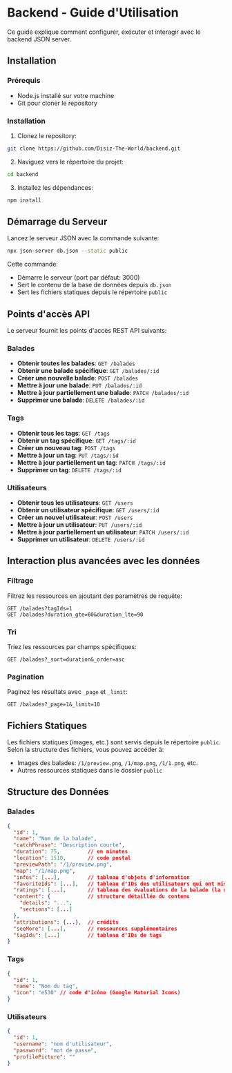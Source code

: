 # Backend - Guide d'Utilisation

Ce guide explique comment configurer, exécuter et interagir avec le backend JSON server.

## Installation

### Prérequis

- Node.js installé sur votre machine
- Git pour cloner le repository

### Installation

1. Clonez le repository:

```sh
git clone https://github.com/Disiz-The-World/backend.git
```

2. Naviguez vers le répertoire du projet:

```sh
cd backend
```

3. Installez les dépendances:

```sh
npm install
```

## Démarrage du Serveur

Lancez le serveur JSON avec la commande suivante:

```sh
npx json-server db.json --static public
```

Cette commande:

- Démarre le serveur (port par défaut: 3000)
- Sert le contenu de la base de données depuis `db.json`
- Sert les fichiers statiques depuis le répertoire `public`

## Points d'accès API

Le serveur fournit les points d'accès REST API suivants:

### Balades

- **Obtenir toutes les balades**: `GET /balades`
- **Obtenir une balade spécifique**: `GET /balades/:id`
- **Créer une nouvelle balade**: `POST /balades`
- **Mettre à jour une balade**: `PUT /balades/:id`
- **Mettre à jour partiellement une balade**: `PATCH /balades/:id`
- **Supprimer une balade**: `DELETE /balades/:id`

### Tags

- **Obtenir tous les tags**: `GET /tags`
- **Obtenir un tag spécifique**: `GET /tags/:id`
- **Créer un nouveau tag**: `POST /tags`
- **Mettre à jour un tag**: `PUT /tags/:id`
- **Mettre à jour partiellement un tag**: `PATCH /tags/:id`
- **Supprimer un tag**: `DELETE /tags/:id`

### Utilisateurs

- **Obtenir tous les utilisateurs**: `GET /users`
- **Obtenir un utilisateur spécifique**: `GET /users/:id`
- **Créer un nouvel utilisateur**: `POST /users`
- **Mettre à jour un utilisateur**: `PUT /users/:id`
- **Mettre à jour partiellement un utilisateur**: `PATCH /users/:id`
- **Supprimer un utilisateur**: `DELETE /users/:id`

## Interaction plus avancées avec les données

### Filtrage

Filtrez les ressources en ajoutant des paramètres de requête:

```
GET /balades?tagIds=1
GET /balades?duration_gte=60&duration_lte=90
```

### Tri

Triez les ressources par champs spécifiques:

```
GET /balades?_sort=duration&_order=asc
```

### Pagination

Paginez les résultats avec `_page` et `_limit`:

```
GET /balades?_page=1&_limit=10
```

## Fichiers Statiques

Les fichiers statiques (images, etc.) sont servis depuis le répertoire `public`. Selon la structure des fichiers, vous pouvez accéder à:

- Images des balades: `/1/preview.png`, `/1/map.png`, `/1/1.png`, etc.
- Autres ressources statiques dans le dossier `public`

## Structure des Données

### Balades

```json
{
  "id": 1,
  "name": "Nom de la balade",
  "catchPhrase": "Description courte",
  "duration": 75,         // en minutes
  "location": 1510,       // code postal
  "previewPath": "/1/preview.png",
  "map": "/1/map.png",
  "infos": [...],         // tableau d'objets d'information
  "favoriteIds": [...],   // tableau d'IDs des utilisateurs qui ont mis en favori
  "ratings": [...],       // tableau des évaluations de la balade (la moyenne de ceci donne la note de la balade)
  "content": {            // structure détaillée du contenu
    "details": "...",
    "sections": [...]
  },
  "attributions": {...},  // crédits
  "seeMore": [...],       // ressources supplémentaires
  "tagIds": [...]         // tableau d'IDs de tags
}
```

### Tags

```json
{
  "id": 1,
  "name": "Nom du tag",
  "icon": "e530" // code d'icône (Google Material Icons)
}
```

### Utilisateurs

```json
{
  "id": 1,
  "username": "nom d'utilisateur",
  "password": "mot de passe",
  "profilePicture": ""
}
```
